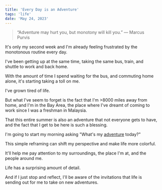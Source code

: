 ```yaml
---
title: 'Every Day is an Adventure'
tags: 'life'
date: 'May 24, 2023'
---
```


> “Adventure may hurt you, but monotony will kill you.” — Marcus Purvis

It's only my second week and I'm already feeling frustrated by the monotonous routine every day.

I've been getting up at the same time, taking the same bus, train, and shuttle to work and back home.

With the amount of time I spend waiting for the bus, and commuting home alone, it's starting taking a toll on me.

I've grown tired of life.

But what I've seem to forget is the fact that I'm >8000 miles away from home, and I'm in the Bay Area, the place where I've dreamt of coming to work since I was a freshman in Malaysia.

That this entire summer is also an adventure that not everyone gets to have, and the fact that I get to be here is such a blessing.

I'm going to start my morning asking "What's my [adventure](https://critter.blog/2023/01/31/what-would-this-look-like-if-it-was-an-adventure/) today?"

This simple reframing can shift my perspective and make life more colorful.

It'll help me pay attention to my surroundings, the place I'm at, and the people around me.

Life has a surprising amount of detail.

And if I just stop and reflect, I'll be aware of the invitations that life is sending out for me to take on new adventures.
